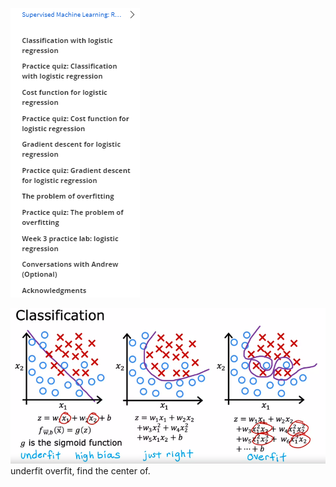 ![6de295079f5221594746b6fd18784588.png](../../../../_resources/6de295079f5221594746b6fd18784588.png)

![db041640d89915165a060c504f8aba2f.png](../../../../_resources/db041640d89915165a060c504f8aba2f.png)
underfit overfit, find the center of. 